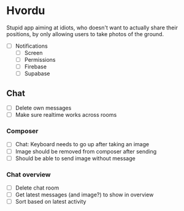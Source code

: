 # Hvordu

Stupid app aiming at idiots, who doesn't want to actually share their positions, by only allowing
users to take photos of the ground.

- [ ] Notifications
    - [ ] Screen
    - [ ] Permissions
    - [ ] Firebase
    - [ ] Supabase

## Chat

- [ ] Delete own messages
- [ ] Make sure realtime works across rooms

### Composer

- [ ] Chat: Keyboard needs to go up after taking an image
- [ ] Image should be removed from composer after sending
- [ ] Should be able to send image without message

### Chat overview

- [ ] Delete chat room
- [ ] Get latest messages (and image?) to show in overview
- [ ] Sort based on latest activity